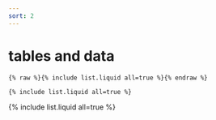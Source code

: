 ```yaml
---
sort: 2
---
```


# tables and data

```
{% raw %}{% include list.liquid all=true %}{% endraw %}

{% include list.liquid all=true %}
```

{% include list.liquid all=true %}
